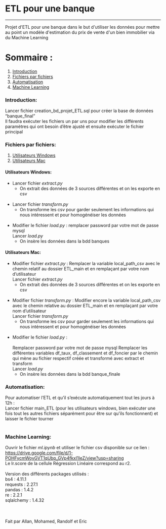 # ETL pour une banque 
***
Projet d'ETL pour une banque dans le but d'utiliser les données pour mettre au point un modèle d'estimation du prix de vente d'un bien immobilier via du Machine Learning

# Sommaire :
1. [Introduction](#introduction)
2. [Fichiers par fichiers](#fichiers_par_fichiers)
3. [Automatisation](#automatisation)
4. [Machine Learning](#machine)


<a name="introduction"><h3>Introduction: </h3></a>

Lancer fichier creation_bd_projet_ETL.sql pour créer la base de données “banque_final” <br>
Il faudra exécuter les fichiers un par uns pour modifier les différents paramètres qui ont besoin d’être ajusté et ensuite exécuter le fichier principal 

<a name="fichiers_par_fichiers"><h3>Fichiers par fichiers: </h3></a>

1. [Utilisateurs Windows](#windows)
2. [Utilisateurs Mac](#mac)

<a name="windows"><h4>Utilisateurs Windows: </h4></a>
- Lancer fichier <i>extract.py</i> <br>
  - On extrait des données de 3 sources différentes et on les exporte en csv<br><br>
- Lancer fichier <i>transform.py</i><br>
  - On transforme les csv pour garder seulement les informations qui nous intéressent et pour homogénéiser les données<br><br>
- Modifier le fichier <i>load.py</i> : remplacer password par votre mot de passe mysql<br>
Lancer <i>load.py</i><br>
  - On insère les données dans la bdd banques

<a name="mac"><h4>Utilisateurs Mac: </h4></a>
- Modifier fichier <i>extract.py</i> : Remplacer la variable local_path_csv avec le chemin relatif au dossier ETL_main et en remplaçant par votre nom d’utilisateur <br>
Lancer fichier <i>extract.py</i><br>
  - On extrait des données de 3 sources différentes et on les exporte en csv<br><br>
- Modifier fichier <i>transform.py</i> : Modifier encore la variable local_path_csv avec le chemin relative au dossier ETL_main et en remplaçant par votre nom d’utilisateur<br>
Lancer fichier <i>transform.py</i><br>
  - On transforme les csv pour garder seulement les informations qui nous intéressent et pour homogénéiser les données<br><br>
- Modifier le fichier <i>load.py</i> : <br><br>
Remplacer password par votre mot de passe mysql
Remplacer les différentes variables df_taux, df_classement et df_foncier par le chemin qui mène au fichier respectif créée et transformé avec extract et transform<br>
Lancer <i>load.py</i><br>
  - On insère les données dans la bdd banque_finale<br>

<a name="automatisation"><h3>Automatisation: </h3></a>
Pour automatiser l’ETL et qu’il s’exécute automatiquement tout les jours à 12h :<br>
Lancer fichier main_ETL (pour les utilisateurs windows, bien exécuter une fois tout les autres fichiers séparément pour être sur qu'ils fonctionnent) et laisser le fichier tourner<br><br>


<a name="machine"><h3>Machine Learning: </h3></a>
Ouvrir le fichier <i>ml.ipynb</i> et utiliser le fichier csv disponible sur ce lien : https://drive.google.com/file/d/1-POHFycmWoyGVT1qUbp_GVp4fkxI1IeZ/view?usp=sharing
<br>
Le lr.score de la cellule Régression Linéaire correspond au r2. <br><br>
Version des différents packages utilisés : <br>
bs4 : 4.11.1<br>
requests : 2.27.1<br>
pandas : 1.4.2<br>
re : 2.2.1<br>
sqlalchemy : 1.4.32<br>
<br><br><br>
Fait par Allan, Mohamed, Randolf et Eric
